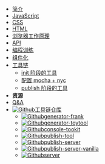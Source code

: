 - [简介](introduction)
- [JavaScript](./JavaScript/index)
- [CSS](./CSS/index)
- [HTML](./HTML/index)
- [浏览器工作原理](./browser/index)
- [API](./API/index)
- [编程训练](./program-exercises/index)
- [组件化](./component/index)
- [工具链](./tools-chain/index)
  - [init 阶段的工具](./tools-chain/init)
  - [配置 mocha + nyc](./tools-chain/how-to-config-mocha-and-nyc)
  - [publish 阶段的工具](./tools-chain/publish)
- **资源**
- [Q&A](./Q-A)
- [![Github](https://icongram.jgog.in/simple/github.svg?color=808080&size=16)工具链仓库](https://juventusfc.github.io/front-end-x/)
  - [![Github](https://icongram.jgog.in/simple/github.svg?color=808080&size=16)generator-frank](https://github.com/juventusfc/tools-chain-generator-frank)
  - [![Github](https://icongram.jgog.in/simple/github.svg?color=808080&size=16)generator-toytool](https://github.com/juventusfc/tools-chain-generator-toytool)
  - [![Github](https://icongram.jgog.in/simple/github.svg?color=808080&size=16)console-tookit](https://github.com/juventusfc/tools-chain-console-tookit)
  - [![Github](https://icongram.jgog.in/simple/github.svg?color=808080&size=16)publish-tool](https://github.com/juventusfc/tools-chain-publish-tool)
  - [![Github](https://icongram.jgog.in/simple/github.svg?color=808080&size=16)publish-server](https://github.com/juventusfc/tools-chain-publish-server)
  - [![Github](https://icongram.jgog.in/simple/github.svg?color=808080&size=16)publish-server-vanilla](https://github.com/juventusfc/tools-chain-publish-server-vanilla)
  - [![Github](https://icongram.jgog.in/simple/github.svg?color=808080&size=16)server](https://github.com/juventusfc/tools-chain-server)
